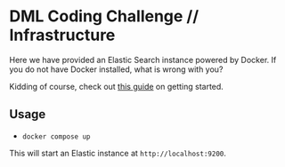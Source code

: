 # DML Coding Challenge // Infrastructure

Here we have provided an Elastic Search instance powered by Docker. If you do not have Docker installed, what is wrong with you?

Kidding of course, check out [this guide](https://google.com) on getting started.

## Usage

- `docker compose up`

This will start an Elastic instance at `http://localhost:9200`.